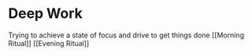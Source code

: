 # Deep Work
Trying to achieve a state of focus and drive to get things done
[[Morning Ritual]]
[[Evening Ritual]]